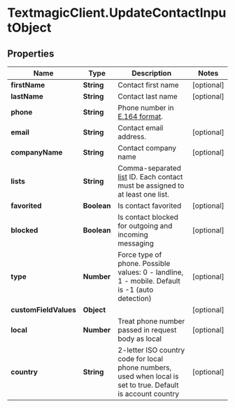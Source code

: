# TextmagicClient.UpdateContactInputObject

## Properties
Name | Type | Description | Notes
------------ | ------------- | ------------- | -------------
**firstName** | **String** | Contact first name | [optional] 
**lastName** | **String** | Contact last name | [optional] 
**phone** | **String** | Phone number in [E.164 format](https://en.wikipedia.org/wiki/E.164). | 
**email** | **String** | Contact email address. | [optional] 
**companyName** | **String** | Contact company name | [optional] 
**lists** | **String** | Comma-separated [list](http://docs.textmagictesting.com/section#Lists) ID. Each contact must be assigned to at least one list. | 
**favorited** | **Boolean** | Is contact favorited | [optional] 
**blocked** | **Boolean** | Is contact blocked for outgoing and incoming messaging | [optional] 
**type** | **Number** | Force type of phone. Possible values: 0 - landline, 1 - mobile. Default is -1 (auto detection) | [optional] 
**customFieldValues** | **Object** |  | [optional] 
**local** | **Number** | Treat phone number passed in request body as local | [optional] 
**country** | **String** | 2-letter ISO country code for local phone numbers, used when local is  set to true. Default is account country | [optional] 


